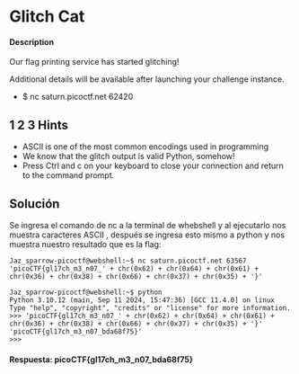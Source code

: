 # Glitch Cat

#### Description

Our flag printing service has started glitching!

Additional details will be available after launching your challenge instance.

* $ nc saturn.picoctf.net 62420

## 1 2 3 Hints 

* ASCII is one of the most common encodings used in programming
* We know that the glitch output is valid Python, somehow!
* Press Ctrl and c on your keyboard to close your connection and return to the command prompt.

## Solución

Se ingresa el comando de nc a la terminal de whebshell y al ejecutarlo nos muestra caracteres ASCII , después se ingresa esto mismo a python y nos muestra nuestro resultado que es la flag:

```
Jaz_sparrow-picoctf@webshell:~$ nc saturn.picoctf.net 63567
'picoCTF{gl17ch_m3_n07_' + chr(0x62) + chr(0x64) + chr(0x61) + chr(0x36) + chr(0x38) + chr(0x66) + chr(0x37) + chr(0x35) + '}'
 
Jaz_sparrow-picoctf@webshell:~$ python
Python 3.10.12 (main, Sep 11 2024, 15:47:36) [GCC 11.4.0] on linux
Type "help", "copyright", "credits" or "license" for more information.
>>> 'picoCTF{gl17ch_m3_n07_' + chr(0x62) + chr(0x64) + chr(0x61) + chr(0x36) + chr(0x38) + chr(0x66) + chr(0x37) + chr(0x35) + '}'
'picoCTF{gl17ch_m3_n07_bda68f75}'
>>> 
```
#### Respuesta: picoCTF{gl17ch_m3_n07_bda68f75}